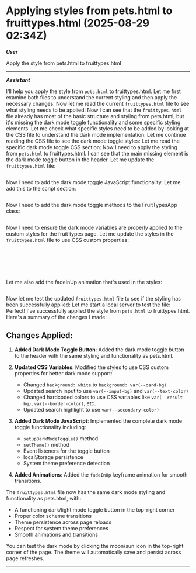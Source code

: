 <!-- Generated by SpecStory -->

# Applying styles from pets.html to fruittypes.html (2025-08-29 02:34Z)

_**User**_

Apply the style from pets.html to fruittypes.html

---

_**Assistant**_

I'll help you apply the style from `pets.html` to fruittypes.html. Let me first examine both files to understand the current styling and then apply the necessary changes. Now let me read the current `fruittypes.html` file to see what styling needs to be applied: Now I can see that the `fruittypes.html` file already has most of the basic structure and styling from pets.html, but it's missing the dark mode toggle functionality and some specific styling elements. Let me check what specific styles need to be added by looking at the CSS file to understand the dark mode implementation: Let me continue reading the CSS file to see the dark mode toggle styles: Let me read the specific dark mode toggle CSS section: Now I need to apply the styling from `pets.html` to fruittypes.html. I can see that the main missing element is the dark mode toggle button in the header. Let me update the `fruittypes.html` file: 
```

```
Now I need to add the dark mode toggle JavaScript functionality. Let me add this to the script section: 
```

```
Now I need to add the dark mode toggle methods to the FruitTypesApp class: 
```

```
Now I need to ensure the dark mode variables are properly applied to the custom styles for the fruit types page. Let me update the styles in the `fruittypes.html` file to use CSS custom properties: 
```

```

```

```

```

```

```

```

```

```

```

```
Let me also add the fadeInUp animation that's used in the styles: 
```

```
Now let me test the updated `fruittypes.html` file to see if the styling has been successfully applied: Let me start a local server to test the file: Perfect! I've successfully applied the style from `pets.html` to fruittypes.html. Here's a summary of the changes I made:

## Changes Applied:

1. **Added Dark Mode Toggle Button**: Added the dark mode toggle button to the header with the same styling and functionality as pets.html.

2. **Updated CSS Variables**: Modified the styles to use CSS custom properties for better dark mode support:
   - Changed `background: white` to `background: var(--card-bg)`
   - Updated search input to use `var(--input-bg)` and `var(--text-color)`
   - Changed hardcoded colors to use CSS variables like `var(--result-bg)`, `var(--border-color)`, etc.
   - Updated search highlight to use `var(--secondary-color)`

3. **Added Dark Mode JavaScript**: Implemented the complete dark mode toggle functionality including:
   - `setupDarkModeToggle()` method
   - `setTheme()` method
   - Event listeners for the toggle button
   - localStorage persistence
   - System theme preference detection

4. **Added Animations**: Added the `fadeInUp` keyframe animation for smooth transitions.

The `fruittypes.html` file now has the same dark mode styling and functionality as pets.html, with:
- A functioning dark/light mode toggle button in the top-right corner
- Proper color scheme transitions
- Theme persistence across page reloads
- Respect for system theme preferences
- Smooth animations and transitions

You can test the dark mode by clicking the moon/sun icon in the top-right corner of the page. The theme will automatically save and persist across page refreshes.

---

